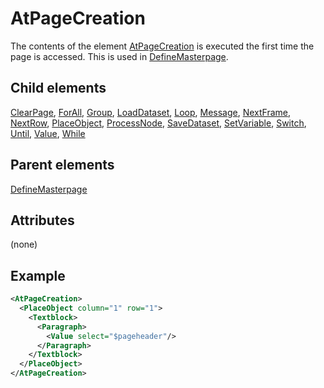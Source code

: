 # AtPageCreation



The contents of the element [AtPageCreation](../atpagecreation.md) is executed the first time the page is accessed. This is used in [DefineMasterpage](../definemasterpage.md).



##  Child elements

[ClearPage](../clearpage.md), [ForAll](../forall.md), [Group](../group.md), [LoadDataset](../loaddataset.md), [Loop](../loop.md), [Message](../message.md), [NextFrame](../nextframe.md), [NextRow](../nextrow.md), [PlaceObject](../placeobject.md), [ProcessNode](../processnode.md), [SaveDataset](../savedataset.md), [SetVariable](../setvariable.md), [Switch](../switch.md), [Until](../until.md), [Value](../value.md), [While](../while.md)

##  Parent elements

[DefineMasterpage](../definemasterpage.md)


## Attributes
(none)

## Example

```xml
<AtPageCreation>
  <PlaceObject column="1" row="1">
    <Textblock>
      <Paragraph>
        <Value select="$pageheader"/>
      </Paragraph>
    </Textblock>
  </PlaceObject>
</AtPageCreation>

```





